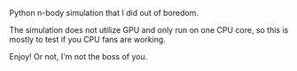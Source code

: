 Python n-body simulation that I did out of boredom.

The simulation does not utilize GPU and only run on one CPU core, so this is mostly to test if you CPU fans are working.

Enjoy! Or not, I'm not the boss of you.
